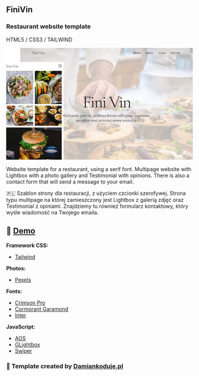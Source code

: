 ## FiniVin
### Restaurant website template

HTML5 / CSS3 / TAILWIND

![CHEESE!](images/miniature.jpg)

Website template for a restaurant, using a serif font. Multipage website with Lightbox with a photo gallery and Testimonial with opinions. There is also a contact form that will send a message to your email.

:poland:
Szablon strony dla restauracji, z użyciem czcionki szerofywej. Strona typu multipage na której zamieszczony jest Lightbox z galerią zdjęć oraz Testimonial z opiniami. Znajdziemy tu również formularz kontaktowy, który wyśle wiadomość na Twojego emaila.

## :star2: [Demo](https://damiankoduje.pl/templates/finivin/index.html)

**Framework CSS:**
- [Tailwind](https://tailwindcss.com)

**Photos:**
- [Pexels](https://www.pexels.com)

**Fonts:**
- [Crimson  Pro](https://fonts.google.com/specimen/Crimson+Pro)
- [Cormorant Garamond](https://fonts.google.com/specimen/Cormorant+Garamond)
- [Inter](https://fonts.google.com/specimen/Inter)

**JavaScript:**
- [AOS](https://michalsnik.github.io/aos)
- [GLightbox](https://biati-digital.github.io/glightbox)
- [Swiper](https://swiperjs.com)


### :slightly_smiling_face: Template created by [Damiankoduje.pl](https://damiankoduje.pl)